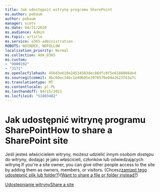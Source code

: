 ```yaml
---
title: Jak udostępnić witrynę programu SharePoint
ms.author: pebaum
author: pebaum
manager: scotv
ms.date: 04/21/2020
ms.audience: Admin
ms.topic: article
ms.service: o365-administration
ROBOTS: NOINDEX, NOFOLLOW
localization_priority: Normal
ms.collection: Adm_O365
ms.custom:
- "9000192"
- "3171"
ms.openlocfilehash: 456d3e610e24534503dec86dfc0f5e6180866ded
ms.sourcegitcommit: 8bc60ec34bc1e40685e3976576e04a2623f63a7c
ms.translationtype: MT
ms.contentlocale: pl-PL
ms.lasthandoff: 04/15/2021
ms.locfileid: "51803482"
---
```

# <a name="how-to-share-a-sharepoint-site"></a><span data-ttu-id="5a555-102">Jak udostępnić witrynę programu SharePoint</span><span class="sxs-lookup"><span data-stu-id="5a555-102">How to share a SharePoint site</span></span>

<span data-ttu-id="5a555-103">Jeśli jesteś właścicielem witryny, możesz udzielić innym osobom dostępu do witryny, dodając je jako właścicieli, członków lub odwiedzających witrynę.</span><span class="sxs-lookup"><span data-stu-id="5a555-103">If you're a site owner, you can give other people access to the site by adding them as owners, members, or visitors.</span></span> <span data-ttu-id="5a555-104">(Chcesz[zamiast tego udostępnić plik lub folder?](https://support.office.com/article/share-sharepoint-files-or-folders-1fe37332-0f9a-4719-970e-d2578da4941c))</span><span class="sxs-lookup"><span data-stu-id="5a555-104">([Want to share a file or folder instead?](https://support.office.com/article/share-sharepoint-files-or-folders-1fe37332-0f9a-4719-970e-d2578da4941c))</span></span>

[<span data-ttu-id="5a555-105">Udostępnianie witryny</span><span class="sxs-lookup"><span data-stu-id="5a555-105">Share a site</span></span>](https://support.office.com/article/share-a-site-958771a8-d041-4eb8-b51c-afea2eae3658)